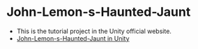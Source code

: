 # John-Lemon-s-Haunted-Jaunt
- This is the tutorial project in the Unity official website.
- [John-Lemon-s-Haunted-Jaunt in Unity](https://learn.unity.com/project/john-lemon-s-haunted-jaunt-3d-beginner?language=en)

